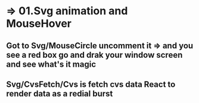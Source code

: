 # => 01.Svg animation and MouseHover
## Got to Svg/MouseCircle uncomment it => and you see a red box go and drak your window screen and see what's it magic

## Svg/CvsFetch/Cvs is fetch cvs data React to render data as a redial burst
